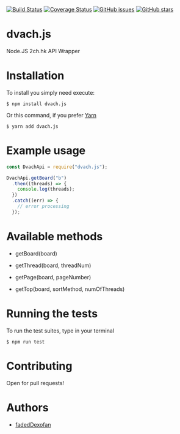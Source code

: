 [![Build Status](https://travis-ci.com/fadedDexofan/dvach.js.svg?branch=master)](https://travis-ci.com/fadedDexofan/dvach.js)
[![Coverage Status](https://coveralls.io/repos/github/fadedDexofan/dvach.js/badge.svg?branch=master)](https://coveralls.io/github/fadedDexofan/dvach.js?branch=master)
[![GitHub issues](https://img.shields.io/github/issues/fadedDexofan/dvach.js.svg)](https://github.com/fadedDexofan/dvach.js/issues)
[![GitHub stars](https://img.shields.io/github/stars/fadedDexofan/dvach.js.svg)](https://github.com/fadedDexofan/dvach.js/stargazers)

# dvach.js

Node.JS 2ch.hk API Wrapper

# Installation

To install you simply need execute:

    $ npm install dvach.js

Or this command, if you prefer [Yarn](https://yarnpkg.com/lang/en/)

    $ yarn add dvach.js

# Example usage

```javascript
const DvachApi = require("dvach.js");

DvachApi.getBoard("b")
  .then((threads) => {
    console.log(threads);
  })
  .catch((err) => {
    // error processing
  });
```

# Available methods

- getBoard(board)

- getThread(board, threadNum)

- getPage(board, pageNumber)

- getTop(board, sortMethod, numOfThreads)

# Running the tests

To run the test suites, type in your terminal

    $ npm run test

# Contributing

Open for pull requests!

# Authors

- [fadedDexofan](https://github)
